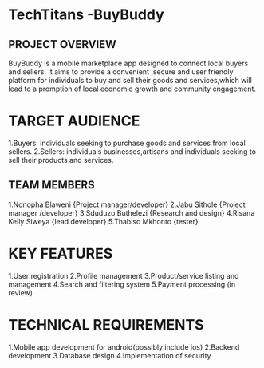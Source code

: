 # TechTitans -BuyBuddy

## PROJECT OVERVIEW
BuyBuddy is a mobile marketplace app designed to connect local buyers and sellers.
It aims to provide a convenient ,secure and user friendly platform for individuals to buy and sell their goods and services,which will lead to a promption of local economic growth and community engagement.

# TARGET AUDIENCE
1.Buyers: individuals seeking to purchase goods and services from local sellers.
2.Sellers: individuals  businesses,artisans and individuals seeking to sell their products and services.

## TEAM MEMBERS 
1.Nonopha Blaweni {Project manager/developer}
2.Jabu Sithole {Project manager /developer}
3.Sduduzo Buthelezi {Research and design}
4.Risana Kelly Siweya {lead developer}
5.Thabiso Mkhonto {tester}

# KEY FEATURES 
1.User registration 
2.Profile management 
3.Product/service listing and management 
4.Search and filtering system 
5.Payment processing (in review)

# TECHNICAL REQUIREMENTS 
1.Mobile app development for android(possibly include ios)
2.Backend development
3.Database design
4.Implementation of security 





